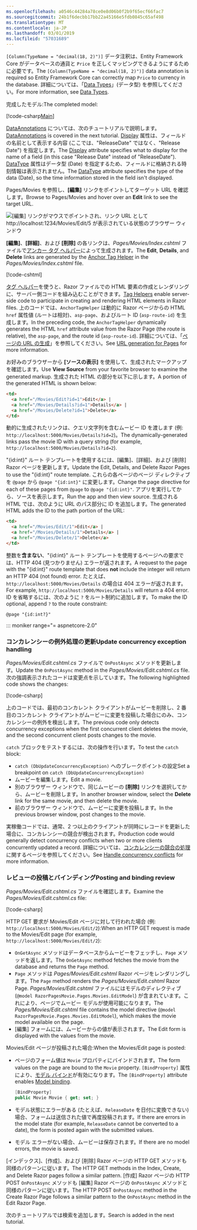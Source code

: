 ```yaml
---
ms.openlocfilehash: a0546c44284a78ce0e8d06b0f2b9f65ecf66fac7
ms.sourcegitcommit: 24b1f6decbb17bb22a45166e5fdb0845c65af498
ms.translationtype: MT
ms.contentlocale: ja-JP
ms.lasthandoff: 03/01/2019
ms.locfileid: "57031689"
---
```


<span data-ttu-id="ccdd0-101">`[Column(TypeName = "decimal(18, 2)")]` データ注釈は、Entity Framework Core がデータベースの通貨と `Price` を正しくマッピングできるようにするために必要です。</span><span class="sxs-lookup"><span data-stu-id="ccdd0-101">The `[Column(TypeName = "decimal(18, 2)")]` data annotation is required so Entity Framework Core can correctly map `Price` to currency in the database.</span></span> <span data-ttu-id="ccdd0-102">詳細については、「[Data Types](/ef/core/modeling/relational/data-types)」(データ型) を参照してください。</span><span class="sxs-lookup"><span data-stu-id="ccdd0-102">For more information, see [Data Types](/ef/core/modeling/relational/data-types).</span></span>

<span data-ttu-id="ccdd0-103">完成したモデル:</span><span class="sxs-lookup"><span data-stu-id="ccdd0-103">The completed model:</span></span>

[!code-csharp[Main](~/tutorials/razor-pages/razor-pages-start/sample/RazorPagesMovie22/Models/MovieDateFixed.cs?name=snippet_1)]

<span data-ttu-id="ccdd0-104">[DataAnnotations](/aspnet/mvc/overview/older-versions/mvc-music-store/mvc-music-store-part-6) については、次のチュートリアルで説明します。</span><span class="sxs-lookup"><span data-stu-id="ccdd0-104">[DataAnnotations](/aspnet/mvc/overview/older-versions/mvc-music-store/mvc-music-store-part-6) is covered in the next tutorial.</span></span> <span data-ttu-id="ccdd0-105">[Display](/dotnet/api/microsoft.aspnetcore.mvc.modelbinding.metadata.displaymetadata) 属性は、フィールドの名前として表示する内容 (ここでは、"ReleaseDate" ではなく、"Release Date") を指定します。</span><span class="sxs-lookup"><span data-stu-id="ccdd0-105">The [Display](/dotnet/api/microsoft.aspnetcore.mvc.modelbinding.metadata.displaymetadata) attribute specifies what to display for the name of a field (in this case "Release Date" instead of "ReleaseDate").</span></span> <span data-ttu-id="ccdd0-106">[DataType](/dotnet/api/microsoft.aspnetcore.mvc.dataannotations.internal.datatypeattributeadapter) 属性はデータ型 (Date) を指定するため、フィールドに格納される時刻情報は表示されません。</span><span class="sxs-lookup"><span data-stu-id="ccdd0-106">The [DataType](/dotnet/api/microsoft.aspnetcore.mvc.dataannotations.internal.datatypeattributeadapter) attribute specifies the type of the data (Date), so the time information stored in the field isn't displayed.</span></span>

<span data-ttu-id="ccdd0-107">Pages/Movies を参照し、**[編集]** リンクをポイントしてターゲット URL を確認します。</span><span class="sxs-lookup"><span data-stu-id="ccdd0-107">Browse to Pages/Movies and  hover over an **Edit** link to see the target URL.</span></span>

![[編集] リンクがマウスでポイントされ、リンク URL として http://localhost:1234/Movies/Edit/5 が表示されている状態のブラウザー ウィンドウ](~/tutorials/razor-pages/da1/edit7.png)

<span data-ttu-id="ccdd0-109">**[編集]**、**[詳細]**、および **[削除]** の各リンクは、*Pages/Movies/Index.cshtml* ファイルで[アンカー タグ ヘルパー](xref:mvc/views/tag-helpers/builtin-th/anchor-tag-helper)によって生成されます。</span><span class="sxs-lookup"><span data-stu-id="ccdd0-109">The **Edit**, **Details**, and **Delete** links are generated by the [Anchor Tag Helper](xref:mvc/views/tag-helpers/builtin-th/anchor-tag-helper) in the *Pages/Movies/Index.cshtml* file.</span></span>

[!code-cshtml[](~/tutorials/razor-pages/razor-pages-start/snapshot_sample/RazorPagesMovie/Pages/Movies/Index.cshtml?highlight=16-18&range=32-)]

<span data-ttu-id="ccdd0-110">[タグ ヘルパー](xref:mvc/views/tag-helpers/intro)を使うと、Razor ファイルでの HTML 要素の作成とレンダリングに、サーバー側コードを組み込むことができます。</span><span class="sxs-lookup"><span data-stu-id="ccdd0-110">[Tag Helpers](xref:mvc/views/tag-helpers/intro) enable server-side code to participate in creating and rendering HTML elements in Razor files.</span></span> <span data-ttu-id="ccdd0-111">上のコードでは、`AnchorTagHelper` は動的に Razor ページからの HTML `href` 属性値 (ルートは相対)、`asp-page`、およびルート ID (`asp-route-id`) を生成します。</span><span class="sxs-lookup"><span data-stu-id="ccdd0-111">In the preceding code, the `AnchorTagHelper` dynamically generates the HTML `href` attribute value from the Razor Page (the route is relative), the `asp-page`,  and the route id (`asp-route-id`).</span></span> <span data-ttu-id="ccdd0-112">詳細については、「[ページの URL の生成](xref:razor-pages/index#url-generation-for-pages)」を参照してください。</span><span class="sxs-lookup"><span data-stu-id="ccdd0-112">See [URL generation for Pages](xref:razor-pages/index#url-generation-for-pages) for more information.</span></span>

<span data-ttu-id="ccdd0-113">お好みのブラウザーから **[ソースの表示]** を使用して、生成されたマークアップを確認します。</span><span class="sxs-lookup"><span data-stu-id="ccdd0-113">Use **View Source** from your favorite browser to examine the generated markup.</span></span> <span data-ttu-id="ccdd0-114">生成された HTML の部分を以下に示します。</span><span class="sxs-lookup"><span data-stu-id="ccdd0-114">A portion of the generated HTML is shown below:</span></span>

```html
<td>
  <a href="/Movies/Edit?id=1">Edit</a> |
  <a href="/Movies/Details?id=1">Details</a> |
  <a href="/Movies/Delete?id=1">Delete</a>
</td>
```

<span data-ttu-id="ccdd0-115">動的に生成されたリンクは、クエリ文字列を含むムービー ID を渡します (例: `http://localhost:5000/Movies/Details?id=2`)。</span><span class="sxs-lookup"><span data-stu-id="ccdd0-115">The dynamically-generated links pass the movie ID with a query string (for example, `http://localhost:5000/Movies/Details?id=2`).</span></span>

<span data-ttu-id="ccdd0-116">"{id:int}" ルート テンプレートを使用するには、[編集]、[詳細]、および [削除] Razor ページを更新します。</span><span class="sxs-lookup"><span data-stu-id="ccdd0-116">Update the Edit, Details, and Delete Razor Pages to use the "{id:int}" route template.</span></span> <span data-ttu-id="ccdd0-117">これらの各ページのページ ディレクティブを `@page` から `@page "{id:int}"` に変更します。</span><span class="sxs-lookup"><span data-stu-id="ccdd0-117">Change the page directive for each of these pages from `@page` to `@page "{id:int}"`.</span></span> <span data-ttu-id="ccdd0-118">アプリを実行してから、ソースを表示します。</span><span class="sxs-lookup"><span data-stu-id="ccdd0-118">Run the app and then view source.</span></span> <span data-ttu-id="ccdd0-119">生成される HTML では、次のように URL のパス部分に ID を追加します。</span><span class="sxs-lookup"><span data-stu-id="ccdd0-119">The generated HTML adds the ID to the path portion of the URL:</span></span>

```html
<td>
  <a href="/Movies/Edit/1">Edit</a> |
  <a href="/Movies/Details/1">Details</a> |
  <a href="/Movies/Delete/1">Delete</a>
</td>
```

<span data-ttu-id="ccdd0-120">整数を**含まない**、"{id:int}" ルート テンプレートを使用するページへの要求では、HTTP 404 (見つかりません) エラーが返されます。</span><span class="sxs-lookup"><span data-stu-id="ccdd0-120">A request to the page with the "{id:int}" route template that does **not** include the integer will return an HTTP 404 (not found) error.</span></span> <span data-ttu-id="ccdd0-121">たとえば、`http://localhost:5000/Movies/Details` の場合は 404 エラーが返されます。</span><span class="sxs-lookup"><span data-stu-id="ccdd0-121">For example, `http://localhost:5000/Movies/Details` will return a 404 error.</span></span> <span data-ttu-id="ccdd0-122">ID を省略するには、次のように `?` をルート制約に追加します。</span><span class="sxs-lookup"><span data-stu-id="ccdd0-122">To make the ID optional, append `?` to the route constraint:</span></span>

 ```cshtml
@page "{id:int?}"
```

::: moniker range="= aspnetcore-2.0"

### <a name="update-concurrency-exception-handling"></a><span data-ttu-id="ccdd0-123">コンカレンシーの例外処理の更新</span><span class="sxs-lookup"><span data-stu-id="ccdd0-123">Update concurrency exception handling</span></span>

<span data-ttu-id="ccdd0-124">*Pages/Movies/Edit.cshtml.cs* ファイルで `OnPostAsync` メソッドを更新します。</span><span class="sxs-lookup"><span data-stu-id="ccdd0-124">Update the `OnPostAsync` method in the *Pages/Movies/Edit.cshtml.cs* file.</span></span> <span data-ttu-id="ccdd0-125">次の強調表示されたコードは変更点を示しています。</span><span class="sxs-lookup"><span data-stu-id="ccdd0-125">The following highlighted code shows the changes:</span></span>

[!code-csharp[](~/tutorials/razor-pages/razor-pages-start/snapshot_sample/RazorPagesMovie/Pages/Movies/Edit.cshtml.cs?name=snippet1&highlight=16-23)]

<span data-ttu-id="ccdd0-126">上のコードでは、最初のコンカレント クライアントがムービーを削除し、2 番目のコンカレント クライアントがムービーに変更を投稿した場合にのみ、コンカレンシーの例外を検出します。</span><span class="sxs-lookup"><span data-stu-id="ccdd0-126">The previous code only detects concurrency exceptions when the first concurrent client deletes the movie, and the second concurrent client posts changes to the movie.</span></span>

<span data-ttu-id="ccdd0-127">`catch` ブロックをテストするには、次の操作を行います。</span><span class="sxs-lookup"><span data-stu-id="ccdd0-127">To test the `catch` block:</span></span>

* <span data-ttu-id="ccdd0-128">`catch (DbUpdateConcurrencyException)` へのブレークポイントの設定</span><span class="sxs-lookup"><span data-stu-id="ccdd0-128">Set a breakpoint on `catch (DbUpdateConcurrencyException)`</span></span>
* <span data-ttu-id="ccdd0-129">ムービーを編集します。</span><span class="sxs-lookup"><span data-stu-id="ccdd0-129">Edit a movie.</span></span>
* <span data-ttu-id="ccdd0-130">別のブラウザー ウィンドウで、同じムービーの **[削除]** リンクを選択してから、ムービーを削除します。</span><span class="sxs-lookup"><span data-stu-id="ccdd0-130">In another browser window, select the **Delete** link for the same movie, and then delete the movie.</span></span>
* <span data-ttu-id="ccdd0-131">前のブラウザー ウィンドウで、ムービーに変更を投稿します。</span><span class="sxs-lookup"><span data-stu-id="ccdd0-131">In the previous browser window, post changes to the movie.</span></span>

<span data-ttu-id="ccdd0-132">実稼働コードでは、通常、2 つ以上のクライアントが同時にレコードを更新した場合に、コンカレンシーの競合が検出されます。</span><span class="sxs-lookup"><span data-stu-id="ccdd0-132">Production code would generally detect concurrency conflicts when two or more clients concurrently updated a record.</span></span> <span data-ttu-id="ccdd0-133">詳細については、[コンカレンシーの競合の処理](xref:data/ef-rp/concurrency)に関するページを参照してください。</span><span class="sxs-lookup"><span data-stu-id="ccdd0-133">See [Handle concurrency conflicts](xref:data/ef-rp/concurrency) for more information.</span></span>

### <a name="posting-and-binding-review"></a><span data-ttu-id="ccdd0-134">レビューの投稿とバインディング</span><span class="sxs-lookup"><span data-stu-id="ccdd0-134">Posting and binding review</span></span>

<span data-ttu-id="ccdd0-135">*Pages/Movies/Edit.cshtml.cs* ファイルを確認します。</span><span class="sxs-lookup"><span data-stu-id="ccdd0-135">Examine the *Pages/Movies/Edit.cshtml.cs* file:</span></span>

[!code-csharp[](~/tutorials/razor-pages/razor-pages-start/snapshot_sample/RazorPagesMovie/Pages/Movies/Edit21.cshtml.cs?name=snippet2)]

<span data-ttu-id="ccdd0-136">HTTP GET 要求が Movies/Edit ページに対して行われた場合 (例: `http://localhost:5000/Movies/Edit/2`):</span><span class="sxs-lookup"><span data-stu-id="ccdd0-136">When an HTTP GET request is made to the Movies/Edit page (for example, `http://localhost:5000/Movies/Edit/2`):</span></span>

* <span data-ttu-id="ccdd0-137">`OnGetAsync` メソッドはデータベースからムービーをフェッチし、`Page` メソッドを返します。</span><span class="sxs-lookup"><span data-stu-id="ccdd0-137">The `OnGetAsync` method fetches the movie from the database and returns the `Page` method.</span></span> 
* <span data-ttu-id="ccdd0-138">`Page` メソッドは *Pages/Movies/Edit.cshtml* Razor ページをレンダリングします。</span><span class="sxs-lookup"><span data-stu-id="ccdd0-138">The `Page` method renders the *Pages/Movies/Edit.cshtml* Razor Page.</span></span> <span data-ttu-id="ccdd0-139">*Pages/Movies/Edit.cshtml* ファイルにはモデルのディレクティブ (`@model RazorPagesMovie.Pages.Movies.EditModel`) が含まれています。これにより、ページでムービー モデルが使用可能になります。</span><span class="sxs-lookup"><span data-stu-id="ccdd0-139">The *Pages/Movies/Edit.cshtml* file contains the model directive (`@model RazorPagesMovie.Pages.Movies.EditModel`), which makes the movie model available on the page.</span></span>
* <span data-ttu-id="ccdd0-140">[編集] フォームには、ムービーからの値が表示されます。</span><span class="sxs-lookup"><span data-stu-id="ccdd0-140">The Edit form is displayed with the values from the movie.</span></span>

<span data-ttu-id="ccdd0-141">Movies/Edit ページが投稿された場合:</span><span class="sxs-lookup"><span data-stu-id="ccdd0-141">When the Movies/Edit page is posted:</span></span>

* <span data-ttu-id="ccdd0-142">ページのフォーム値は `Movie` プロパティにバインドされます。</span><span class="sxs-lookup"><span data-stu-id="ccdd0-142">The form values on the page are bound to the `Movie` property.</span></span> <span data-ttu-id="ccdd0-143">`[BindProperty]` 属性により、[モデル バインド](xref:mvc/models/model-binding)が有効になります。</span><span class="sxs-lookup"><span data-stu-id="ccdd0-143">The `[BindProperty]` attribute enables [Model binding](xref:mvc/models/model-binding).</span></span>

  ```csharp
  [BindProperty]
  public Movie Movie { get; set; }
  ```

* <span data-ttu-id="ccdd0-144">モデル状態にエラーがある (たとえば、`ReleaseDate` を日付に変換できない) 場合、フォームは送信された値で再度投稿されます。</span><span class="sxs-lookup"><span data-stu-id="ccdd0-144">If there are errors in the model state (for example, `ReleaseDate` cannot be converted to a date), the form is posted again with the submitted values.</span></span>
* <span data-ttu-id="ccdd0-145">モデル エラーがない場合、ムービーは保存されます。</span><span class="sxs-lookup"><span data-stu-id="ccdd0-145">If there are no model errors, the movie is saved.</span></span>

<span data-ttu-id="ccdd0-146">[インデックス]、[作成]、および [削除] Razor ページの HTTP GET メソッドも同様のパターンに従います。</span><span class="sxs-lookup"><span data-stu-id="ccdd0-146">The HTTP GET methods in the Index, Create, and Delete Razor pages follow a similar pattern.</span></span> <span data-ttu-id="ccdd0-147">[作成] Razor ページの HTTP POST `OnPostAsync` メソッドも [編集] Razor ページの `OnPostAsync` メソッドと同様のパターンに従います。</span><span class="sxs-lookup"><span data-stu-id="ccdd0-147">The HTTP POST `OnPostAsync` method in the Create Razor Page follows a similar pattern to the `OnPostAsync` method in the Edit Razor Page.</span></span>

<span data-ttu-id="ccdd0-148">次のチュートリアルでは検索を追加します。</span><span class="sxs-lookup"><span data-stu-id="ccdd0-148">Search is added in the next tutorial.</span></span>
